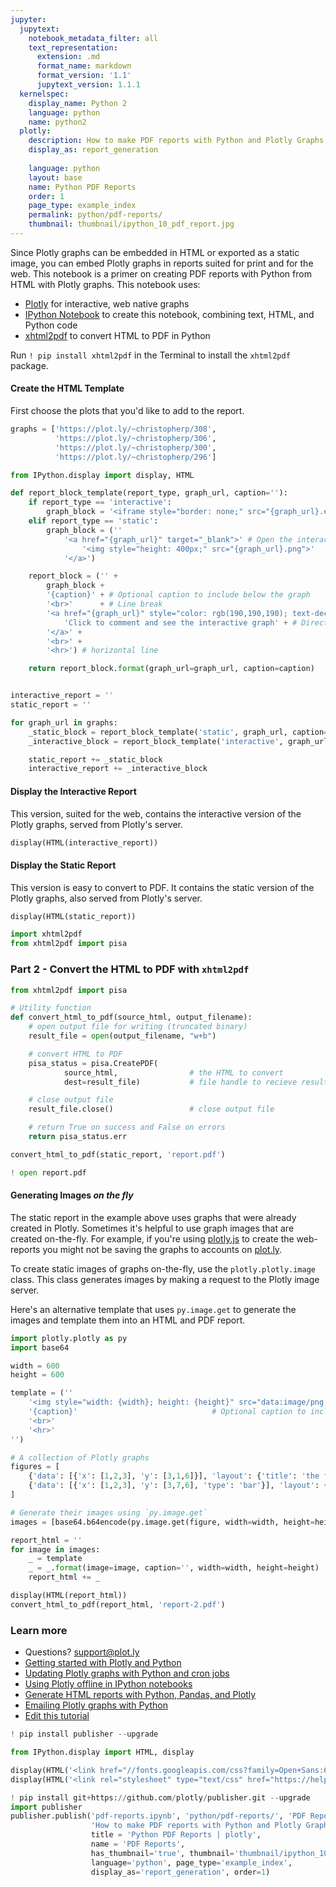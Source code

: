```yaml
---
jupyter:
  jupytext:
    notebook_metadata_filter: all
    text_representation:
      extension: .md
      format_name: markdown
      format_version: '1.1'
      jupytext_version: 1.1.1
  kernelspec:
    display_name: Python 2
    language: python
    name: python2
  plotly:
    description: How to make PDF reports with Python and Plotly Graphs.
    display_as: report_generation
    
    language: python
    layout: base
    name: Python PDF Reports
    order: 1
    page_type: example_index
    permalink: python/pdf-reports/
    thumbnail: thumbnail/ipython_10_pdf_report.jpg
---
```


Since Plotly graphs can be embedded in HTML or exported as a static image, you can embed Plotly graphs in reports suited for print and for the web. This notebook is a primer on creating PDF reports with Python from HTML with Plotly graphs. This notebook uses:
- [Plotly](https://plot.ly/python/) for interactive, web native graphs
- [IPython Notebook](https://plot.ly/ipython-notebooks) to create this notebook, combining text, HTML, and Python code
- [xhtml2pdf](https://github.com/chrisglass/xhtml2pdf/tree/master/doc) to convert HTML to PDF in Python

Run `! pip install xhtml2pdf` in the Terminal to install the `xhtml2pdf` package.


#### Create the HTML Template
First choose the plots that you'd like to add to the report.

```python
graphs = ['https://plot.ly/~christopherp/308',
          'https://plot.ly/~christopherp/306',
          'https://plot.ly/~christopherp/300',
          'https://plot.ly/~christopherp/296']
```

```python
from IPython.display import display, HTML

def report_block_template(report_type, graph_url, caption=''):
    if report_type == 'interactive':
        graph_block = '<iframe style="border: none;" src="{graph_url}.embed" width="100%" height="600px"></iframe>'
    elif report_type == 'static':
        graph_block = (''
            '<a href="{graph_url}" target="_blank">' # Open the interactive graph when you click on the image
                '<img style="height: 400px;" src="{graph_url}.png">'
            '</a>')

    report_block = ('' +
        graph_block +
        '{caption}' + # Optional caption to include below the graph
        '<br>'      + # Line break
        '<a href="{graph_url}" style="color: rgb(190,190,190); text-decoration: none; font-weight: 200;" target="_blank">'+
            'Click to comment and see the interactive graph' + # Direct readers to Plotly for commenting, interactive graph
        '</a>' +
        '<br>' +
        '<hr>') # horizontal line

    return report_block.format(graph_url=graph_url, caption=caption)


interactive_report = ''
static_report = ''

for graph_url in graphs:
    _static_block = report_block_template('static', graph_url, caption='')
    _interactive_block = report_block_template('interactive', graph_url, caption='')

    static_report += _static_block
    interactive_report += _interactive_block
```

#### Display the Interactive Report

This version, suited for the web, contains the interactive version of the Plotly graphs, served from Plotly's server.

```python
display(HTML(interactive_report))
```

#### Display the Static Report
This version is easy to convert to PDF. It contains the static version of the Plotly graphs, also served from Plotly's server.

```python
display(HTML(static_report))
```

```python
import xhtml2pdf
from xhtml2pdf import pisa
```

### Part 2 - Convert the HTML to PDF with `xhtml2pdf`

```python
from xhtml2pdf import pisa

# Utility function
def convert_html_to_pdf(source_html, output_filename):
    # open output file for writing (truncated binary)
    result_file = open(output_filename, "w+b")

    # convert HTML to PDF
    pisa_status = pisa.CreatePDF(
            source_html,                # the HTML to convert
            dest=result_file)           # file handle to recieve result

    # close output file
    result_file.close()                 # close output file

    # return True on success and False on errors
    return pisa_status.err

convert_html_to_pdf(static_report, 'report.pdf')

! open report.pdf
```

#### Generating Images *on the fly*


The static report in the example above uses graphs that were already created in Plotly. Sometimes it's helpful to use graph images that are created on-the-fly. For example, if you're using [plotly.js](https://plot.ly/javascript-graphing-library) to create the web-reports you might not be saving the graphs to accounts on [plot.ly](https://plot.ly).

To create static images of graphs on-the-fly, use the `plotly.plotly.image` class. This class generates images by making a request to the Plotly image server.

Here's an alternative template that uses `py.image.get` to generate the images and template them into an HTML and PDF report.

```python
import plotly.plotly as py
import base64

width = 600
height = 600

template = (''
    '<img style="width: {width}; height: {height}" src="data:image/png;base64,{image}">'
    '{caption}'                              # Optional caption to include below the graph
    '<br>'
    '<hr>'
'')

# A collection of Plotly graphs
figures = [
    {'data': [{'x': [1,2,3], 'y': [3,1,6]}], 'layout': {'title': 'the first graph'}},
    {'data': [{'x': [1,2,3], 'y': [3,7,6], 'type': 'bar'}], 'layout': {'title': 'the second graph'}}
]

# Generate their images using `py.image.get`
images = [base64.b64encode(py.image.get(figure, width=width, height=height)).decode('utf-8') for figure in figures]

report_html = ''
for image in images:
    _ = template
    _ = _.format(image=image, caption='', width=width, height=height)
    report_html += _

display(HTML(report_html))
convert_html_to_pdf(report_html, 'report-2.pdf')
```

### Learn more
- Questions? <support@plot.ly>
- [Getting started with Plotly and Python](https://plot.ly/python/getting-started)
- [Updating Plotly graphs with Python and cron jobs](http://moderndata.plot.ly/update-plotly-charts-with-cron-jobs-and-python/)
- [Using Plotly offline in IPython notebooks](https://plot.ly/python/offline)
- [Generate HTML reports with Python, Pandas, and Plotly](http://moderndata.plot.ly/generate-html-reports-with-python-pandas-and-plotly/)
- [Emailing Plotly graphs with Python](https://plot.ly/python/email-reports/)
- [Edit this tutorial](https://github.com/plotly/documentation/tree/gh-pages)

```python
! pip install publisher --upgrade

from IPython.display import HTML, display

display(HTML('<link href="//fonts.googleapis.com/css?family=Open+Sans:600,400,300,200|Inconsolata|Ubuntu+Mono:400,700" rel="stylesheet" type="text/css" />'))
display(HTML('<link rel="stylesheet" type="text/css" href="https://help.plot.ly/documentation/all_static/css/ipython-notebook-custom.css">'))

! pip install git+https://github.com/plotly/publisher.git --upgrade
import publisher
publisher.publish('pdf-reports.ipynb', 'python/pdf-reports/', 'PDF Reports'
                  'How to make PDF reports with Python and Plotly Graphs.',
                  title = 'Python PDF Reports | plotly',
                  name = 'PDF Reports',
                  has_thumbnail='true', thumbnail='thumbnail/ipython_10_pdf_report.jpg',
                  language='python', page_type='example_index',
                  display_as='report_generation', order=1)
```
